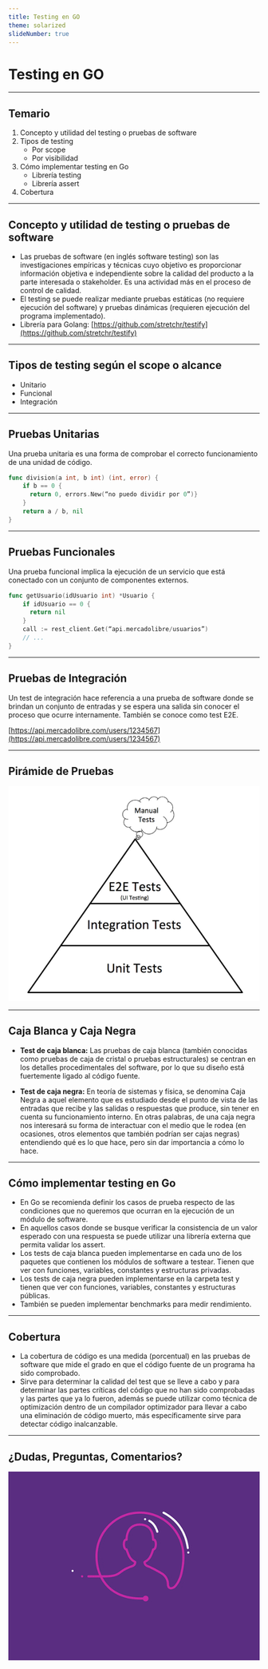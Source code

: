 ```yaml
---
title: Testing en GO
theme: solarized
slideNumber: true
---
```


# Testing en GO

---

## Temario

1. Concepto y utilidad del testing o pruebas de software
2. Tipos de testing
   - Por scope
   - Por visibilidad
3. Cómo implementar testing en Go
   - Librería testing
   - Librería assert
4. Cobertura

---

## Concepto y utilidad de testing o pruebas de software

<!-- .slide: style="font-size: 0.80em" -->

- Las pruebas de software (en inglés software testing) son las investigaciones empíricas y técnicas cuyo objetivo es proporcionar información objetiva e independiente sobre la calidad del producto a la parte interesada o stakeholder. Es una actividad más en el proceso de control de calidad.
- El testing se puede realizar mediante pruebas estáticas (no requiere ejecución del software) y pruebas dinámicas (requieren ejecución del programa implementado).
- Librería para Golang: [https://github.com/stretchr/testify](https://github.com/stretchr/testify)

---

## Tipos de testing según el scope o alcance

- Unitario
- Funcional
- Integración

---

## Pruebas Unitarias

Una prueba unitaria es una forma de comprobar el correcto funcionamiento de una unidad de código.

```go
func division(a int, b int) (int, error) {
	if b == 0 {
      return 0, errors.New(“no puedo dividir por 0”)}
	}
	return a / b, nil
}
```

---

## Pruebas Funcionales

Una prueba funcional implica la ejecución de un servicio que está conectado con un conjunto de componentes externos.

```go
func getUsuario(idUsuario int) *Usuario {
	if idUsuario == 0 {
      return nil
	}
	call := rest_client.Get(“api.mercadolibre/usuarios”)
	// ...
}
```

---

## Pruebas de Integración

Un test de integración hace referencia a una prueba de software donde se brindan un conjunto de entradas y se espera una salida sin conocer el proceso que ocurre internamente. También se conoce como test E2E.

[https://api.mercadolibre.com/users/1234567](https://api.mercadolibre.com/users/1234567)

---

## Pirámide de Pruebas

![Piramide de Pruebas](images/go/piramide.png)

---

## Caja Blanca y Caja Negra

<!-- .slide: style="font-size: 0.80em" -->

- **Test de caja blanca:** Las pruebas de caja blanca (también conocidas como pruebas de caja de cristal o pruebas estructurales) se centran en los detalles procedimentales del software, por lo que su diseño está fuertemente ligado al código fuente.

- **Test de caja negra:** En teoría de sistemas y física, se denomina Caja Negra a aquel elemento que es estudiado desde el punto de vista de las entradas que recibe y las salidas o respuestas que produce, sin tener en cuenta su funcionamiento interno. En otras palabras, de una caja negra nos interesará su forma de interactuar con el medio que le rodea (en ocasiones, otros elementos que también podrían ser cajas negras) entendiendo qué es lo que hace, pero sin dar importancia a cómo lo hace.

---

## Cómo implementar testing en Go

<!-- .slide: style="font-size: 0.75em" -->

- En Go se recomienda definir los casos de prueba respecto de las condiciones que no queremos que ocurran en la ejecución de un módulo de software.
- En aquellos casos donde se busque verificar la consistencia de un valor esperado con una respuesta se puede utilizar una librería externa que permita validar los assert.
- Los tests de caja blanca pueden implementarse en cada uno de los paquetes que contienen los módulos de software a testear. Tienen que ver con funciones, variables, constantes y estructuras privadas.
- Los tests de caja negra pueden implementarse en la carpeta test y tienen que ver con funciones, variables, constantes y estructuras públicas.
- También se pueden implementar benchmarks para medir rendimiento.

---

## Cobertura

<!-- .slide: style="font-size: 0.90em" -->

- La cobertura de código es una medida (porcentual) en las pruebas de software que mide el grado en que el código fuente de un programa ha sido comprobado.
- Sirve para determinar la calidad del test que se lleve a cabo y para determinar las partes críticas del código que no han sido comprobadas y las partes que ya lo fueron, además se puede utilizar como técnica de optimización dentro de un compilador optimizador para llevar a cabo una eliminación de código muerto, más específicamente sirve para detectar código inalcanzable.​

---

## ¿Dudas, Preguntas, Comentarios?

![Preguntas](images/pregunta.gif)
